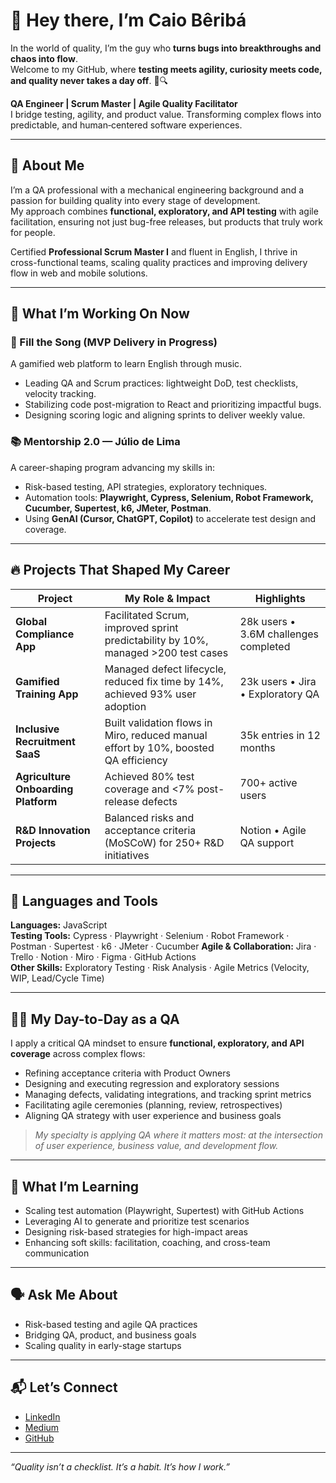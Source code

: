 # 👋 Hey there, I’m Caio Bêribá  

In the world of quality, I’m the guy who **turns bugs into breakthroughs and chaos into flow**.  
Welcome to my GitHub, where **testing meets agility, curiosity meets code, and quality never takes a day off**. 🚀🔍  

**QA Engineer | Scrum Master | Agile Quality Facilitator**  
I bridge testing, agility, and product value. Transforming complex flows into predictable, and human‑centered software experiences.

---

## 🧠 About Me

I’m a QA professional with a mechanical engineering background and a passion for building quality into every stage of development.  
My approach combines **functional, exploratory, and API testing** with agile facilitation, ensuring not just bug-free releases, but products that truly work for people.  

Certified **Professional Scrum Master I** and fluent in English, I thrive in cross-functional teams, scaling quality practices and improving delivery flow in web and mobile solutions.

---

## 🚀 What I’m Working On Now

### 🎵 Fill the Song (MVP Delivery in Progress)
A gamified web platform to learn English through music.  
- Leading QA and Scrum practices: lightweight DoD, test checklists, velocity tracking.  
- Stabilizing code post-migration to React and prioritizing impactful bugs.  
- Designing scoring logic and aligning sprints to deliver weekly value.

### 📚 Mentorship 2.0 — Júlio de Lima
A career-shaping program advancing my skills in:  
- Risk-based testing, API strategies, exploratory techniques.  
- Automation tools: **Playwright, Cypress, Selenium, Robot Framework, Cucumber, Supertest, k6, JMeter, Postman**.  
- Using **GenAI (Cursor, ChatGPT, Copilot)** to accelerate test design and coverage.

---

## 🔥 Projects That Shaped My Career

| Project | My Role & Impact | Highlights |
|--------|------------------|------------|
| **Global Compliance App** | Facilitated Scrum, improved sprint predictability by 10%, managed >200 test cases | 28k users • 3.6M challenges completed |
| **Gamified Training App** | Managed defect lifecycle, reduced fix time by 14%, achieved 93% user adoption | 23k users • Jira • Exploratory QA |
| **Inclusive Recruitment SaaS** | Built validation flows in Miro, reduced manual effort by 10%, boosted QA efficiency | 35k entries in 12 months |
| **Agriculture Onboarding Platform** | Achieved 80% test coverage and <7% post-release defects | 700+ active users |
| **R&D Innovation Projects** | Balanced risks and acceptance criteria (MoSCoW) for 250+ R&D initiatives | Notion • Agile QA support |

---

## 🧰 Languages and Tools

**Languages:** JavaScript  
**Testing Tools:** Cypress · Playwright · Selenium · Robot Framework · Postman · Supertest · k6 · JMeter · Cucumber
**Agile & Collaboration:** Jira · Trello · Notion · Miro · Figma · GitHub Actions  
**Other Skills:** Exploratory Testing · Risk Analysis · Agile Metrics (Velocity, WIP, Lead/Cycle Time)

---

## 👩‍💻 My Day-to-Day as a QA

I apply a critical QA mindset to ensure **functional, exploratory, and API coverage** across complex flows:  
- Refining acceptance criteria with Product Owners  
- Designing and executing regression and exploratory sessions  
- Managing defects, validating integrations, and tracking sprint metrics  
- Facilitating agile ceremonies (planning, review, retrospectives)  
- Aligning QA strategy with user experience and business goals

> *My specialty is applying QA where it matters most: at the intersection of user experience, business value, and development flow.*

---

## 🌱 What I’m Learning

- Scaling test automation (Playwright, Supertest) with GitHub Actions  
- Leveraging AI to generate and prioritize test scenarios  
- Designing risk-based strategies for high-impact areas  
- Enhancing soft skills: facilitation, coaching, and cross-team communication

---

## 🗣️ Ask Me About

- Risk-based testing and agile QA practices  
- Bridging QA, product, and business goals  
- Scaling quality in early-stage startups  

---

## 📬 Let’s Connect

- [LinkedIn](https://linkedin.com/in/caioberiba)  
- [Medium](https://medium.com/@caioberiba)  
- [GitHub](https://github.com/caiobberiba)

---

_“Quality isn’t a checklist. It’s a habit. It’s how I work.”_
